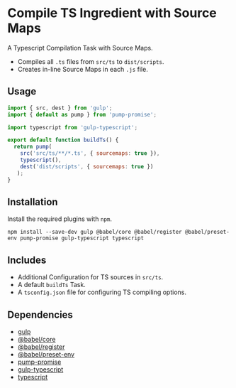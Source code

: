 Compile TS Ingredient with Source Maps
================================================================================

A Typescript Compilation Task with Source Maps.

- Compiles all `.ts` files from `src/ts` to `dist/scripts`.
-	Creates in-line Source Maps in each `.js` file.

Usage
--------------------------------------------------------------------------------

```javascript
import { src, dest } from 'gulp';
import { default as pump } from 'pump-promise';

import typescript from 'gulp-typescript';

export default function buildTs() {
  return pump(
    src('src/ts/**/*.ts', { sourcemaps: true }),
    typescript(),
    dest('dist/scripts', { sourcemaps: true })
   );
}
```

Installation
--------------------------------------------------------------------------------

Install the required plugins with `npm`.

`npm install --save-dev gulp @babel/core @babel/register @babel/preset-env pump-promise gulp-typescript typescript`

Includes
--------------------------------------------------------------------------------

- Additional Configuration for TS sources in `src/ts`.
- A default `buildTs` Task.
- A `tsconfig.json` file for configuring TS compiling options.

Dependencies
--------------------------------------------------------------------------------

- [gulp](https://www.npmjs.com/package/gulp)
- [@babel/core](https://www.npmjs.com/package/@babel/core)
- [@babel/register](https://www.npmjs.com/package/@babel/register)
- [@babel/preset-env](https://www.npmjs.com/package/@babel/preset-env)
- [pump-promise](https://www.npmjs.com/package/pump-promise)
- [gulp-typescript](https://www.npmjs.com/package/gulp-typescript)
- [typescript](https://www.npmjs.com/package/typescript)
